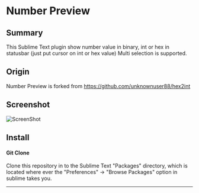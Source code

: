 Number Preview
================

## Summary
This Sublime Text plugin show number value in binary, int or hex in statusbar (just put cursor on int or hex value)
Multi selection is supported.

## Origin
Number Preview is forked from https://github.com/unknownuser88/hex2int

## Screenshot
![ScreenShot](https://raw.github.com/StudioDanton/NumberPreview/master/screenshot.png)

## Install

#### Git Clone
Clone this repository in to the Sublime Text "Packages" directory, which is located where ever the
"Preferences" -> "Browse Packages" option in sublime takes you.

---
